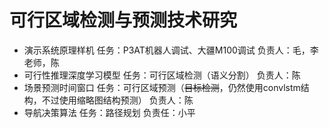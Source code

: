 # 可行区域检测与预测技术研究

- 演示系统原理样机
任务：P3AT机器人调试、大疆M100调试
负责人：毛，李老师，陈
- 可行性推理深度学习模型
任务：可行区域检测（语义分割）
负责人：陈
- 场景预测时间窗口
任务：可行区域预测（~~目标检测~~，仍然使用convlstm结构，不过使用缩略图结构预测）
负责人：陈
- 导航决策算法
任务：路径规划
负责任：小平

